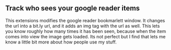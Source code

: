 ## Track who sees your google reader items
This extensions modifies the google reader bookmarlett window. It changes the url into a bit.ly url, and it adds an img tag with the url as well. This lets you know roughly how many times it has been seen, because when the item comes into view the image gets loaded. Its not perfect but I find that lets me know a little bit more about how people use my stuff. 